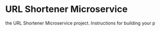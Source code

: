 # URL Shortener Microservice

the URL Shortener Microservice project. Instructions for building your p